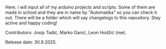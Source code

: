 Here, i will input all of my arduino projects and scripts. Some of them are made in school and they are in name by "Automatika" so you can check it out. There will be a folder which will say changelogs to this repository. Stay active and happy coding! 

Contributors: Josip Tadić, Marko Ganić, Leon Hodžić (me).

Release date: 30.9.2025.
